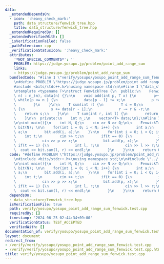 ```yaml
---
data:
  _extendedDependsOn:
  - icon: ':heavy_check_mark:'
    path: data_structure/fenwick_tree.hpp
    title: data_structure/fenwick_tree.hpp
  _extendedRequiredBy: []
  _extendedVerifiedWith: []
  _isVerificationFailed: false
  _pathExtension: cpp
  _verificationStatusIcon: ':heavy_check_mark:'
  attributes:
    '*NOT_SPECIAL_COMMENTS*': ''
    PROBLEM: https://judge.yosupo.jp/problem/point_add_range_sum
    links:
    - https://judge.yosupo.jp/problem/point_add_range_sum
  bundledCode: "#line 1 \"verify/yosupo/yosupo_point_add_range_sum_fenwick.test.cpp\"\
    \n#define PROBLEM \"https://judge.yosupo.jp/problem/point_add_range_sum\"\n\n\
    #include <bits/stdc++.h>\nusing namespace std;\n\n#line 1 \"data_structure/fenwick_tree.hpp\"\
    \ntemplate <typename T>\nstruct FenwickTree {\n  public:\n    FenwickTree(int\
    \ n) : n_(n), data(n) {}\n\n    void add(int p, T x) {\n        p++;\n       \
    \ while(p <= n_) {\n            data[p - 1] += x;\n            p += p & -p;\n\
    \        }\n    }\n\n    T sum(int r) {\n        T s = 0;\n        while(r > 0)\
    \ {\n            s += data[r - 1];\n            r -= r & -r;\n        }\n    \
    \    return s;\n    }\n\n    T sum(int r, int l) {\n        return sum(l) - sum(r);\n\
    \    }\n\n  private:\n    int n_;\n    vector<T> data;\n};\n#line 7 \"verify/yosupo/yosupo_point_add_range_sum_fenwick.test.cpp\"\
    \n\nint main(){\n    int N, Q;\n    cin >> N >> Q;\n\n    FenwickTree<long long>\
    \ bit(N); \n\n    for(int i = 0; i < N; i++) {\n        int a;\n        cin >>\
    \ a;\n        bit.add(i, a);\n    }\n\n    for(int i = 0; i < Q; i++) {\n    \
    \    int t;\n        cin >> t;\n        if(t == 0) {\n            int p, x;\n\
    \            cin >> p >> x;\n            bit.add(p, x);\n        }\n\n       \
    \ if(t == 1) {\n            int l, r;\n            cin >> l >> r;\n          \
    \  cout << bit.sum(l, r) << endl;\n        }\n    }\n\n    return 0;\n}\n"
  code: "#define PROBLEM \"https://judge.yosupo.jp/problem/point_add_range_sum\"\n\
    \n#include <bits/stdc++.h>\nusing namespace std;\n\n#include \"../../data_structure/fenwick_tree.hpp\"\
    \n\nint main(){\n    int N, Q;\n    cin >> N >> Q;\n\n    FenwickTree<long long>\
    \ bit(N); \n\n    for(int i = 0; i < N; i++) {\n        int a;\n        cin >>\
    \ a;\n        bit.add(i, a);\n    }\n\n    for(int i = 0; i < Q; i++) {\n    \
    \    int t;\n        cin >> t;\n        if(t == 0) {\n            int p, x;\n\
    \            cin >> p >> x;\n            bit.add(p, x);\n        }\n\n       \
    \ if(t == 1) {\n            int l, r;\n            cin >> l >> r;\n          \
    \  cout << bit.sum(l, r) << endl;\n        }\n    }\n\n    return 0;\n}"
  dependsOn:
  - data_structure/fenwick_tree.hpp
  isVerificationFile: true
  path: verify/yosupo/yosupo_point_add_range_sum_fenwick.test.cpp
  requiredBy: []
  timestamp: '2024-06-25 02:44:34+09:00'
  verificationStatus: TEST_ACCEPTED
  verifiedWith: []
documentation_of: verify/yosupo/yosupo_point_add_range_sum_fenwick.test.cpp
layout: document
redirect_from:
- /verify/verify/yosupo/yosupo_point_add_range_sum_fenwick.test.cpp
- /verify/verify/yosupo/yosupo_point_add_range_sum_fenwick.test.cpp.html
title: verify/yosupo/yosupo_point_add_range_sum_fenwick.test.cpp
---
```


